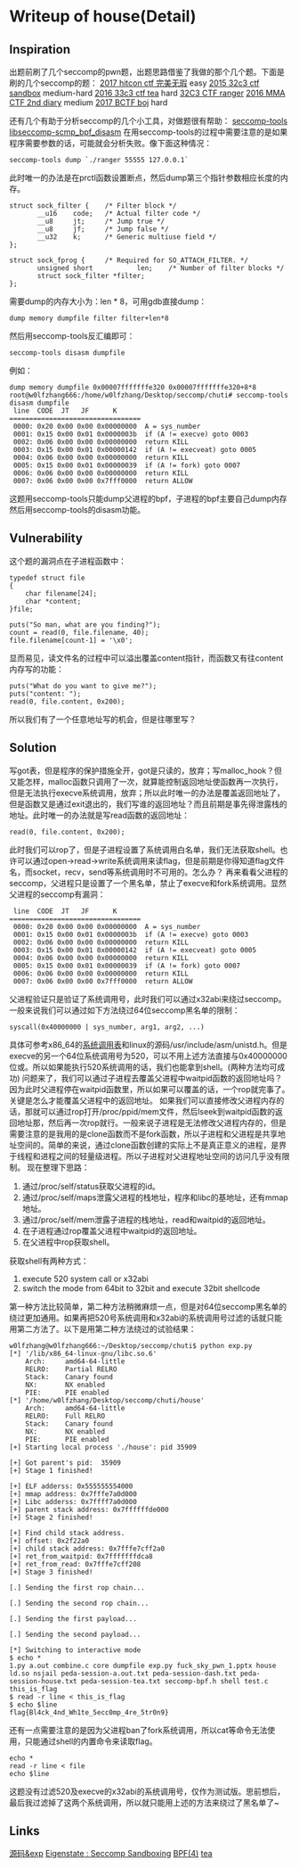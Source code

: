 # Writeup of house(Detail)
## Inspiration
出题前刷了几个seccomp的pwn题，出题思路借鉴了我做的那个几个题。下面是刷的几个seccomp的题：
[2017 hitcon ctf 完美无瑕](https://ctf2017.hitcon.org/dashboard/) easy
[2015 32c3 ctf sandbox](https://github.com/ctfs/write-ups-2015/tree/master/32c3-ctf-2015/pwn/sandbox-300) medium-hard
[2016 33c3 ctf tea](https://github.com/ctfs/write-ups-2016/blob/master/33c3-ctf/pwn/tea-350/README.md) hard
[32C3 CTF ranger](https://kitctf.de/writeups/32c3ctf/ranger)
[2016 MMA CTF 2nd diary](https://github.com/ctfs/write-ups-2016/blob/master/mma-ctf-2nd-2016/pwn/diary-300/README.md) medium
[2017 BCTF boj](http://gcli.cn/2017/04/20/bctf2017boj/#step-1-escape-seccomp) hard

还有几个有助于分析seccomp的几个小工具，对做题很有帮助：
[seccomp-tools](https://github.com/david942j/seccomp-tools)
[libseccomp-scmp_bpf_disasm](https://github.com/seccomp/libseccomp/blob/master/tools/scmp_bpf_disasm.c)
在用seccomp-tools的过程中需要注意的是如果程序需要参数的话，可能就会分析失败。像下面这种情况：
```
seccomp-tools dump `./ranger 55555 127.0.0.1`
```
此时唯一的办法是在prctl函数设置断点，然后dump第三个指针参数相应长度的内存。
```
struct sock_filter {    /* Filter block */
       __u16    code;   /* Actual filter code */
       __u8     jt;     /* Jump true */
       __u8     jf;     /* Jump false */
       __u32    k;      /* Generic multiuse field */
};

struct sock_fprog {     /* Required for SO_ATTACH_FILTER. */
       unsigned short           len;    /* Number of filter blocks */
       struct sock_filter *filter;
};
```
需要dump的内存大小为：len * 8，可用gdb直接dump：
```
dump memory dumpfile filter filter+len*8 
```
然后用seccomp-tools反汇编即可：
```
seccomp-tools disasm dumpfile
```
例如：
```
dump memory dumpfile 0x00007fffffffe320 0x00007fffffffe320+8*8
root@w0lfzhang666:/home/w0lfzhang/Desktop/seccomp/chuti# seccomp-tools disasm dumpfile 
 line  CODE  JT   JF      K
=================================
 0000: 0x20 0x00 0x00 0x00000000  A = sys_number
 0001: 0x15 0x00 0x01 0x0000003b  if (A != execve) goto 0003
 0002: 0x06 0x00 0x00 0x00000000  return KILL
 0003: 0x15 0x00 0x01 0x00000142  if (A != execveat) goto 0005
 0004: 0x06 0x00 0x00 0x00000000  return KILL
 0005: 0x15 0x00 0x01 0x00000039  if (A != fork) goto 0007
 0006: 0x06 0x00 0x00 0x00000000  return KILL
 0007: 0x06 0x00 0x00 0x7fff0000  return ALLOW
```
这题用seccomp-tools只能dump父进程的bpf，子进程的bpf主要自己dump内存然后用seccomp-tools的disasm功能。

## Vulnerability
这个题的漏洞点在子进程函数中：
```
typedef struct file
{
	char filename[24];
	char *content;
}file;

puts("So man, what are you finding?");
count = read(0, file.filename, 40);
file.filename[count-1] = '\x0';
```
显而易见，读文件名的过程中可以溢出覆盖content指针，而函数又有往content内存写的功能：
```
puts("What do you want to give me?");
puts("content: ");
read(0, file.content, 0x200);
```
所以我们有了一个任意地址写的机会，但是往哪里写？
## Solution
写got表，但是程序的保护措施全开，got是只读的，放弃；写malloc_hook？但又能怎样，malloc函数只调用了一次，就算能控制返回地址使函数再一次执行，但是无法执行execve系统调用，放弃；所以此时唯一的办法是覆盖返回地址了，但是函数又是通过exit退出的，我们写谁的返回地址？而且前期是事先得泄露栈的地址。此时唯一的办法就是写read函数的返回地址：
```
read(0, file.content, 0x200);
```
此时我们可以rop了，但是子进程设置了系统调用白名单，我们无法获取shell。也许可以通过open->read->write系统调用来读flag，但是前期是你得知道flag文件名，而socket，recv，send等系统调用时不可用的。怎么办？
再来看看父进程的seccomp，父进程只是设置了一个黑名单，禁止了execve和fork系统调用。显然父进程的seccomp有漏洞：
```
 line  CODE  JT   JF      K
=================================
 0000: 0x20 0x00 0x00 0x00000000  A = sys_number
 0001: 0x15 0x00 0x01 0x0000003b  if (A != execve) goto 0003
 0002: 0x06 0x00 0x00 0x00000000  return KILL
 0003: 0x15 0x00 0x01 0x00000142  if (A != execveat) goto 0005
 0004: 0x06 0x00 0x00 0x00000000  return KILL
 0005: 0x15 0x00 0x01 0x00000039  if (A != fork) goto 0007
 0006: 0x06 0x00 0x00 0x00000000  return KILL
 0007: 0x06 0x00 0x00 0x7fff0000  return ALLOW
```
父进程验证只是验证了系统调用号，此时我们可以通过x32abi来绕过seccomp。一般来说我们可以通过如下方法绕过64位seccomp黑名单的限制：
```
syscall(0x40000000 | sys_number, arg1, arg2, ...)
```
具体可参考x86_64的[系统调用表](http://elixir.free-electrons.com/linux/v3.19.8/source/arch/x86/syscalls/syscall_64.tbl)和linux的源码/usr/include/asm/unistd.h。但是execve的另一个64位系统调用号为520，可以不用上述方法直接与0x40000000位或。所以如果能执行520系统调用的话，我们也能拿到shell。(两种方法均可成功)
问题来了，我们可以通过子进程去覆盖父进程中waitpid函数的返回地址吗？因为此时父进程停在waitpid函数里，所以如果可以覆盖的话，一个rop就完事了。关键是怎么才能覆盖父进程中的返回地址。
如果我们可以直接修改父进程内存的话，那就可以通过rop打开/proc/ppid/mem文件，然后lseek到waitpid函数的返回地址那，然后再一次rop就行。一般来说子进程是无法修改父进程内存的，但是需要注意的是我用的是clone函数而不是fork函数，所以子进程和父进程是共享地址空间的。简单的来说，通过clone函数创建的实际上不是真正意义的进程，是界于线程和进程之间的轻量级进程。所以子进程对父进程地址空间的访问几乎没有限制。
现在整理下思路：
1. 通过/proc/self/status获取父进程的id。
2. 通过/proc/self/maps泄露父进程的栈地址，程序和libc的基地址，还有mmap地址。
3. 通过/proc/self/mem泄露子进程的栈地址，read和waitpid的返回地址。
4. 在子进程通过rop覆盖父进程中waitpid的返回地址。
5. 在父进程中rop获取shell。

获取shell有两种方式：
1. execute 520 system call or x32abi
2. switch the mode from 64bit to 32bit and execute 32bit shellcode 

第一种方法比较简单，第二种方法稍微麻烦一点，但是对64位seccomp黑名单的绕过更加通用。如果再把520号系统调用和x32abi的系统调用号过滤的话就只能用第二方法了。以下是用第二种方法绕过的试验结果：
```
w0lfzhang@w0lfzhang666:~/Desktop/seccomp/chuti$ python exp.py 
[*] '/lib/x86_64-linux-gnu/libc.so.6'
    Arch:     amd64-64-little
    RELRO:    Partial RELRO
    Stack:    Canary found
    NX:       NX enabled
    PIE:      PIE enabled
[*] '/home/w0lfzhang/Desktop/seccomp/chuti/house'
    Arch:     amd64-64-little
    RELRO:    Full RELRO
    Stack:    Canary found
    NX:       NX enabled
    PIE:      PIE enabled
[+] Starting local process './house': pid 35909

[+] Got parent's pid:  35909
[+] Stage 1 finished!

[+] ELF adderss: 0x555555554000
[+] mmap address: 0x7fffe7a0d000
[+] Libc adderss: 0x7ffff7a0d000
[+] parent stack address: 0x7ffffffde000
[+] Stage 2 finished!

[+] Find child stack address.
[+] offset: 0x2f22a0
[+] child stack address: 0x7fffe7cff2a0
[+] ret_from_waitpid: 0x7fffffffdca8
[+] ret_from_read: 0x7fffe7cff208
[+] Stage 3 finished!

[.] Sending the first rop chain...

[.] Sending the second rop chain...

[.] Sending the first payload...

[.] Sending the second payload...

[*] Switching to interactive mode
$ echo *
1.py a.out combine.c core dumpfile exp.py fuck_sky_pwn_1.pptx house ld.so nsjail peda-session-a.out.txt peda-session-dash.txt peda-session-house.txt peda-session-tea.txt seccomp-bpf.h shell test.c this_is_flag
$ read -r line < this_is_flag
$ echo $line
flag{Bl4ck_4nd_Wh1te_5ecc0mp_4re_5tr0n9}
```
还有一点需要注意的是因为父进程ban了fork系统调用，所以cat等命令无法使用，只能通过shell的内置命令来读取flag。
```
echo *
read -r line < file
echo $line
```
这题没有过滤520及execve的x32abi的系统调用号，仅作为测试版。思前想后，最后我过滤掉了这两个系统调用，所以就只能用上述的方法来绕过了黑名单了~

## Links
[源码&exp]()
[Eigenstate : Seccomp Sandboxing](https://eigenstate.org/notes/seccomp)
[BPF(4)](https://www.freebsd.org/cgi/man.cgi?bpf(4))
[tea](https://github.com/ymgve/ctf-writeups/tree/master/33c3_ctf/pwn350-tea)


